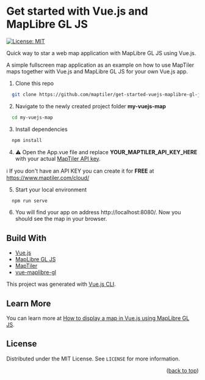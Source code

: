# Get started with Vue.js and MapLibre GL JS

[![License: MIT](https://img.shields.io/badge/License-MIT-yellow.svg)](https://opensource.org/licenses/MIT)

Quick way to star a web map application with MapLibre GL JS using Vue.js.

A simple fullscreen map application as an example on how to use MapTiler maps together with Vue.js and MapLibre GL JS for your own Vue.js app.

1. Clone this repo 
 
  ```sh
    git clone https://github.com/maptiler/get-started-vuejs-maplibre-gl-js.git my-vuejs-map
  ```

2. Navigate to the newly created project folder **my-vuejs-map**
  ```sh
    cd my-vuejs-map
  ```

3. Install dependencies
  ```sh
    npm install
  ```

4. :warning: Open the App.vue file and replace **YOUR_MAPTILER_API_KEY_HERE** with your actual [MapTiler API key](https://cloud.maptiler.com/account/keys/).

  :information_source: If you don't have an API KEY you can create it for **FREE** at https://www.maptiler.com/cloud/

5. Start your local environment
  ```sh
    npm run serve
  ```

6. You will find your app on address http://localhost:8080/. Now you should see the map in your browser.

## Build With

* [Vue.js](https://vuejs.io/start)
* [MapLibre GL JS](https://maplibre.org/)
* [MapTiler](https://www.maptiler.com/)
* [vue-maplibre-gl](https://www.npmjs.com/package/vue-maplibre-gl)

This project was generated with [Vue.js CLI](https://cli.vuejs.org/).

## Learn More

You can learn more at [How to display a map in Vue.js using MapLibre GL JS](https://docs.maptiler.com/vuejs/maplibre-gl-js/how-to-use-maplibre-gl-js/?utm_medium=referral&utm_source=github&utm_campaign=2022-05%20%7C%20js%20frameworks%20%7C%20vue.js%20).

<!-- LICENSE -->
## License

Distributed under the MIT License. See `LICENSE` for more information.

<p align="right">(<a href="#top">back to top</a>)</p>